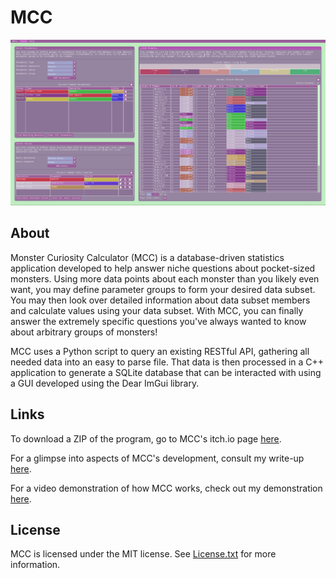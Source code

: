 # MCC

![Example Image of MCC](./examples/mcc.png)

## About

Monster Curiosity Calculator (MCC) is a database-driven statistics application developed to help answer niche questions about pocket-sized monsters. Using more data points about each monster than you likely even want, you may define parameter groups to form your desired data subset. You may then look over detailed information about data subset members and calculate values using your data subset. With MCC, you can finally answer the extremely specific questions you've always wanted to know about arbitrary groups of monsters!

MCC uses a Python script to query an existing RESTful API, gathering all needed data into an easy to parse file. That data is then processed in a C++ application to generate a SQLite database that can be interacted with using a GUI developed using the Dear ImGui library.

## Links

To download a ZIP of the program, go to MCC's itch.io page <a href="https://purpleml.itch.io/monster-curiosity-calculator" target="_blank">here</a>.

For a glimpse into aspects of MCC's development, consult my write-up <a href="https://carterboclair.com/2025/10/01/monster-calculator.html" target="_blank">here</a>.

For a video demonstration of how MCC works, check out my demonstration <a href="https://youtu.be/mzaODFaIKeg" target="_blank">here</a>.

## License

MCC is licensed under the MIT license. See <a href="https://github.com/PurpleMB/MCC/blob/main/License.txt" target="_blank">License.txt</a> for more information.

